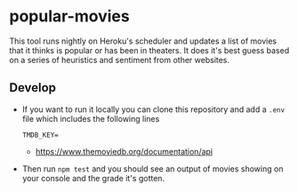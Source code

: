 # popular-movies

This tool runs nightly on Heroku's scheduler and updates a list of movies
that it thinks is popular or has been in theaters. It does it's best guess
based on a series of heuristics and sentiment from other websites.

## Develop

* If you want to run it locally you can clone this repository and add a
`.env` file which includes the following lines

    ```
    TMDB_KEY=
    ```

  * https://www.themoviedb.org/documentation/api

* Then run `npm test` and you should see an output of movies showing on
your console and the grade it's gotten.
